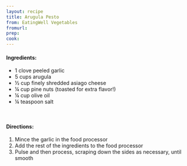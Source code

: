 ```yaml
---
layout: recipe
title: Arugula Pesto
from: EatingWell Vegetables
fromurl: 
prep: 
cook: 
---
```


#### Ingredients:

* 1 clove peeled garlic
* 5 cups arugula
* ½ cup finely shredded asiago cheese
* ¼ cup pine nuts (toasted for extra flavor!)
* ¼ cup olive oil
* ¼ teaspoon salt

<br>

#### Directions:

1. Mince the garlic in the food processor
2. Add the rest of the ingredients to the food processor
3. Pulse and then process, scraping down the sides as necessary, until
smooth

